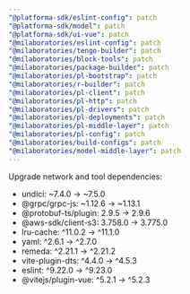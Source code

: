 ```yaml
---
"@platforma-sdk/eslint-config": patch
"@platforma-sdk/model": patch
"@platforma-sdk/ui-vue": patch
"@milaboratories/eslint-config": patch
"@milaboratories/tengo-builder": patch
"@milaboratories/block-tools": patch
"@milaboratories/package-builder": patch
"@milaboratories/pl-bootstrap": patch
"@milaboratories/r-builder": patch
"@milaboratories/pl-client": patch
"@milaboratories/pl-http": patch
"@milaboratories/pl-drivers": patch
"@milaboratories/pl-deployments": patch
"@milaboratories/pl-middle-layer": patch
"@milaboratories/pl-config": patch
"@milaboratories/build-configs": patch
"@milaboratories/model-middle-layer": patch
---
```


Upgrade network and tool dependencies:
- undici: ~7.4.0 → ~7.5.0
- @grpc/grpc-js: ~1.12.6 → ~1.13.1
- @protobuf-ts/plugin: 2.9.5 → 2.9.6
- @aws-sdk/client-s3: 3.758.0 → 3.775.0
- lru-cache: ^11.0.2 → ^11.1.0
- yaml: ^2.6.1 → ^2.7.0
- remeda: ^2.21.1 → ^2.21.2
- vite-plugin-dts: ^4.4.0 → ^4.5.3
- eslint: ^9.22.0 → ^9.23.0
- @vitejs/plugin-vue: ^5.2.1 → ^5.2.3 